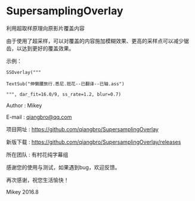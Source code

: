 # SupersamplingOverlay

利用超取样原理向原影片覆盖内容

由于使用了超采样，可以对覆盖的内容施加模糊效果、更高的采样点可以减少锯齿，以达到更好的覆盖效果。


示例：
    
    SSOverlay("""
    
    TextSub("伸懒腰旅行.悉尼.班花--已翻译--已轴.ass")
    
    """, dar_fit=16.0/9, ss_rate=1.2, blur=0.7)
    

Author : Mikey

E-mail : qiangbro@qq.com

项目网址 : https://github.com/qiangbro/SupersamplingOverlay

新版下载 : https://github.com/qiangbro/SupersamplingOverlay/releases

所在团队 : 有村花纯字幕组  

感谢您的使用与测试，如果遇到bug，欢迎反馈。

再次感谢，祝您生活愉快！

Mikey
2016.8


